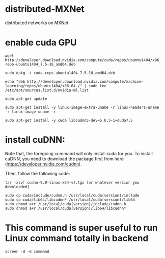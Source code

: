 # distributed-MXNet
distributed networks on MXNet

# enable cuda GPU
```
wget http://developer.download.nvidia.com/compute/cuda/repos/ubuntu1404/x86_64/cuda-repo-ubuntu1404_7.5-18_amd64.deb

sudo dpkg -i cuda-repo-ubuntu1404_7.5-18_amd64.deb

echo "deb http://developer.download.nvidia.com/compute/machine-learning/repos/ubuntu1404/x86_64 /" | sudo tee 
/etc/apt/sources.list.d/nvidia-ml.list
```

```
sudo apt-get update

sudo apt-get install -y linux-image-extra-uname -r linux-headers-uname -r linux-image-uname -r

sudo apt-get install -y cuda libcudnn5-dev=5.0.5-1+cuda7.5
```

# install cuDNN:
Note that, the foregoing command will only install cuda for you. To install cuDNN, you need to download the package first from here (https://developer.nvidia.com/cudnn).

Then, follow the following code:
```
tar -xzvf cudnn-9.0-linux-x64-v7.tgz [or whatever version you downloaded]

sudo cp cuda/include/cudnn.h /usr/local/cuda(version)/include
sudo cp cuda/lib64/libcudnn* /usr/local/cuda(version)/lib64
sudo chmod a+r /usr/local/cuda(version)/include/cudnn.h
sudo chmod a+r /usr/local/cuda(version)/lib64/libcudnn*
```
# This command is super useful to run Linux command totally in backend
```
screen -d -m command
```
